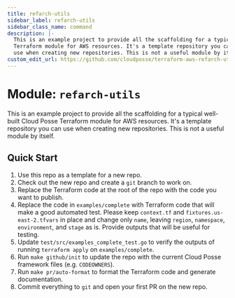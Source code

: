 ```yaml
---
title: refarch-utils
sidebar_label: refarch-utils
sidebar_class_name: command
description: |-
  This is an example project to provide all the scaffolding for a typical well-built Cloud Posse
  Terraform module for AWS resources. It's a template repository you can
  use when creating new repositories. This is not a useful module by itself.
custom_edit_url: https://github.com/cloudposse/terraform-aws-refarch-utils/blob/main/README.yaml
---
```


# Module: `refarch-utils`
This is an example project to provide all the scaffolding for a typical well-built Cloud Posse
Terraform module for AWS resources. It's a template repository you can
use when creating new repositories. This is not a useful module by itself.







## Quick Start

1. Use this repo as a template for a new repo.
2. Check out the new repo and create a `git` branch to work on.
3. Replace the Terraform code at the root of the repo with the code you want to publish.
4. Replace the code in `examples/complete` with Terraform code that will make a good automated test.
   Please keep `context.tf` and `fixtures.us-east-2.tfvars` in place and change only `name`, leaving
   `region`, `namespace`, `environment`, and `stage` as is. Provide outputs that will be useful for testing.
5. Update `test/src/examples_complete_test.go` to verify the outputs of running `terraform apply` on `examples/complete`.
6. Run `make github/init` to update the repo with the current Cloud Posse framework files (e.g. `CODEOWNERS`).
7. Run `make pr/auto-format` to format the Terraform code and generate documentation.
8. Commit everything to `git` and open your first PR on the new repo.




